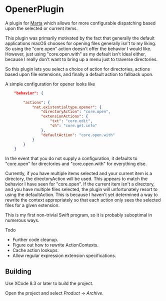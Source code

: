 # OpenerPlugin 

A plugin for [Marta](https://marta.yanex.org) which allows for more 
configurable dispatching based upon the selected or current items.

This plugin was primarily motivated by the fact that generally the default
applications macOS chooses for opening files generally isn't to my liking. 
So using the "core.open" action doesn't offer the behavior I would like. 
However, just using "core.open.with" as my default isn't ideal either,
because I really don't want to bring up a menu just to traverse directories.

So this plugin lets you select a choice of action for directories,
actions based upon file extensions, and finally a default action to fallback 
upon.

A simple configuration for opener looks like
```json
    "behavior": {
        
        "actions": {
            "net.existentialtype.opener": {
                "directoryAction": "core.open",
                "extensionActions": {
                    "txt": "core.edit",
                    "sh": "core.get.info"
                },
                "defaultAction": "core.open.with"
            }
        }
    }
```
In the event that you do not supply a configuration, it defaults to 
"core.open" for directories and "core.open.with" for everything else.

Currently, if you have multiple items selected and your current item is
a directory, the directoryAction will be used.  This appears to match
the behavior I have seen for "core.open".  If the current item isn't a 
directory, and you have multiple files selected, the plugin will unfortunately 
resort to using the defaultAction.  This is because I haven't yet determined a 
way to rewrite the context appropriately so that each action only sees
the selected files for a given extension.

This is my first non-trivial Swift program, so it is probably suboptimal
in numerous ways.

Todo
  * Further code cleanup.
  * Figure out how to rewrite ActionContexts.
  * Cache action lookups.
  * Allow regular expression extension specifications.

## Building

Use XCode 8.3 or later to build the project.

Open the project and select *Product* → *Archive*.
